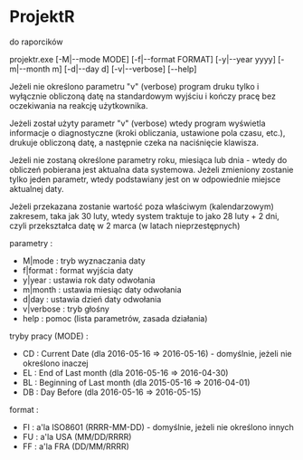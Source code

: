 # ProjektR
do raporcików

projektr.exe [-M|--mode MODE] [-f|--format FORMAT] [-y|--year yyyy] [-m|--month m] [-d|--day d] [-v|--verbose] [--help]

Jeżeli nie określono parametru "v" (verbose) program druku tylko i wyłącznie obliczoną datę na standardowym wyjściu i kończy pracę bez oczekiwania na reakcję użytkownika. 

Jeżeli został użyty parametr "v" (verbose) wtedy program wyświetla informacje o diagnostyczne (kroki obliczania, ustawione pola czasu, etc.), drukuje obliczoną datę, a następnie czeka na naciśnięcie klawisza.

Jeżeli nie zostaną określone parametry roku, miesiąca lub dnia - wtedy do obliczeń pobierana jest aktualna data systemowa. Jeżeli zmieniony zostanie tylko jeden parametr, wtedy podstawiany jest on w odpowiednie miejsce aktualnej daty. 

Jeżeli przekazana zostanie wartość poza właściwym (kalendarzowym) zakresem, taka jak 30 luty, wtedy system traktuje to jako 28 luty + 2 dni, czyli przekształca datę w 2 marca (w latach nieprzestępnych)

parametry : 

* M|mode : tryb wyznaczania daty
* f|format : format wyjścia daty
* y|year : ustawia rok daty odwołania
* m|month : ustawia miesiąc daty odwołania
* d|day : ustawia dzień daty odwołania
* v|verbose : tryb głośny
* help : pomoc (lista parametrów, zasada działania)

tryby pracy (MODE) : 

* CD : Current Date (dla 2016-05-16 => 2016-05-16) - domyślnie, jeżeli nie określono inaczej
* EL : End of Last month (dla 2016-05-16 => 2016-04-30)
* BL : Beginning of Last month (dla 2015-05-16 => 2016-04-01)
* DB : Day Before (dla 2016-05-16 => 2016-05-15)

format : 

* FI : a'la ISO8601 (RRRR-MM-DD) - domyślnie, jeżeli nie określono innych
* FU : a'la USA (MM/DD/RRRR)
* FF : a'la FRA (DD/MM/RRRR)
